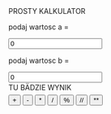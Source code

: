 <!DOCTYPE html>
<html lang="pl">
<head>
    <meta charset="UTF-8">
    <meta http-equiv="X-UA-Compatible" content="IE=edge">
    <meta name="viewport" content="width=device-width, initial-scale=1.0">
    <title>Kalkulatro w JS</title>
    <script>
        function suma()
        {
            var a = document.getElementById("a").value;   
            a = parseFloat(a);
            var b = document.getElementById("b").value;
            b = parseFloat(b);
            var suma = a + b;document.getElementById("wynik").innerHTML=suma;    
        }
        function roznica()
        {
            var a = document.getElementById("a").value;   
            a = parseFloat(a);
            var b = document.getElementById("b").value;
            b = parseFloat(b);
            var roznica = a - b;
            document.getElementById("wynik").innerHTML=roznica;    
        }
        function mnozenie()
        {
            var a = document.getElementById("a").value;   
            a = parseFloat(a);
            var b = document.getElementById("b").value;
            b = parseFloat(b);
            var mnozenie = a * b;document.
getElementById("wynik").innerHTML=mnozenie;    
        }
        function dzielenie()
        {
            var a = document.getElementById("a").value;   
            a = parseFloat(a);
            var b = document.getElementById("b").value;
            b = parseFloat(b);
            var dzielenie = a / b;
            document.getElementById("wynik").innerHTML=dzielenie;    
        }
        function modulo()
        {
            var a = document.getElementById("a").value;   
            a = parseFloat(a);
            var b = document.getElementById("b").value;
            b = parseFloat(b);
            var modulo = a % b;
document.getElementById("wynik").innerHTML=modulo;    
        }
        function dzielenie_c()
        {
            var a = document.getElementById("a").value;   
            a = parseInt(a);
            var b = document.getElementById("b").value;
            b = parseInt(b);
            var dzielenie_c = a / b;
            dzielenie_c = parseInt(dzielenie_c);
            document.getElementById("wynik").innerHTML=dzielenie_c;    
        }
        function potengowanie()
        {
            var a = document.getElementById("a").value;   
            a = parseFloat(a);
            var b = document.getElementById("b").value;
            b = parseFloat(b);
            var potengowanie = Math.pow(a,b);
            document.getElementById("wynik").innerHTML=potengowanie;    
        }
</script>
</head>
<body>
    <p1>PROSTY KALKULATOR</p1>
    <p>podaj wartosc a =</p>
    <input type="text" value="0" id="a">
    <p>podaj wartosc b =</p>
    <input type="text" value="0" id="b">
    <div id="wynik">TU BÄDZIE WYNIK</div>
    <input type="button" value="+" onclick="suma()">
    <input type="button" value="-" onclick="roznica()">
    <input type="button" value="*" onclick="mnozenie()">
    <input type="button" value="/" onclick="dzielenie()">
    <input type="button" value="%" onclick="modulo()">
    <input type="button" value="//" onclick="dzielenie_c()">
    <input type="button" value="**" onclick="potengowanie()">
</body>
</html>


